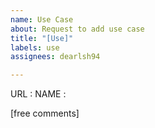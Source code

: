 ```yaml
---
name: Use Case
about: Request to add use case
title: "[Use]"
labels: use
assignees: dearlsh94

---
```


URL :
NAME :

[free comments]
